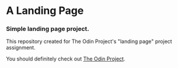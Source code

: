 # A Landing Page

### Simple landing page project.

This repository created for The Odin Project's "landing page" project assignment.

You should definitely check out [The Odin Project](https://www.theodinproject.com/).
